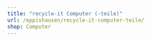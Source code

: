 ```yaml
---
title: "recycle-it Computer (-teile)"
url: /eppishausen/recycle-it-computer-teile/
shop: Computer
---
```

